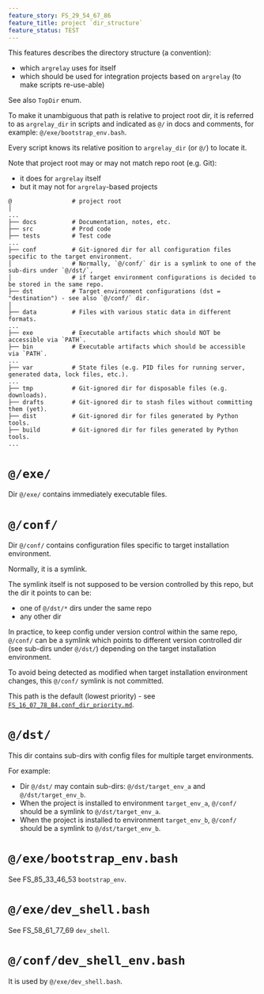 ```yaml
---
feature_story: FS_29_54_67_86
feature_title: project `dir_structure`
feature_status: TEST
---
```


This features describes the directory structure (a convention):
*   which `argrelay` uses for itself
*   which should be used for integration projects based on `argrelay` (to make scripts re-use-able)

See also `TopDir` enum.

To make it unambiguous that path is relative to project root dir,
it is referred to as `argrelay_dir` in scripts and indicated as `@/` in docs and comments,
for example: `@/exe/bootstrap_env.bash`.

Every script knows its relative position to `argrelay_dir` (or `@/`) to locate it.

Note that project root may or may not match repo root (e.g. Git):
*   it does for `argrelay` itself
*   but it may not for `argrelay`-based projects

```
@                 # project root
│
...
├── docs          # Documentation, notes, etc.
├── src           # Prod code
├── tests         # Test code
...
├── conf          # Git-ignored dir for all configuration files specific to the target environment.
│                 # Normally, `@/conf/` dir is a symlink to one of the sub-dirs under `@/dst/`,
│                 # if target environment configurations is decided to be stored in the same repo.
├── dst           # Target environment configurations (dst = "destination") - see also `@/conf/` dir.
│
├── data          # Files with various static data in different formats.
...
├── exe           # Executable artifacts which should NOT be accessible via `PATH`.
├── bin           # Executable artifacts which should be accessible via `PATH`.
...
├── var           # State files (e.g. PID files for running server, generated data, lock files, etc.).
...
├── tmp           # Git-ignored dir for disposable files (e.g. downloads).
├── drafts        # Git-ignored dir to stash files without committing them (yet).
├── dist          # Git-ignored dir for files generated by Python tools.
├── build         # Git-ignored dir for files generated by Python tools.
...
```

# `@/exe/`

Dir `@/exe/` contains immediately executable files.

# `@/conf/`

Dir `@/conf/` contains configuration files specific to target installation environment.

Normally, it is a symlink.

The symlink itself is not supposed to be version controlled by this repo, but the dir it points to can be:
*   one of `@/dst/*` dirs under the same repo
*   any other dir

In practice, to keep config under version control within the same repo, `@/conf/` can be a symlink which
points to different version controlled dir (see sub-dirs under `@/dst/`) depending on the target installation environment.

To avoid being detected as modified when target installation environment changes, this `@/conf/` symlink is not committed.

This path is the default (lowest priority) - see [`FS_16_07_78_84.conf_dir_priority.md`][FS_16_07_78_84.conf_dir_priority.md].

# `@/dst/`

This dir contains sub-dirs with config files for multiple target environments.

For example:
*   Dir `@/dst/` may contain sub-dirs: `@/dst/target_env_a` and `@/dst/target_env_b`.
*   When the project is installed to environment `target_env_a`, `@/conf/` should be a symlink to `@/dst/target_env_a`.
*   When the project is installed to environment `target_env_b`, `@/conf/` should be a symlink to `@/dst/target_env_b`.

# `@/exe/bootstrap_env.bash`

See FS_85_33_46_53 `bootstrap_env`.

# `@/exe/dev_shell.bash`

See FS_58_61_77_69 `dev_shell`.

# `@/conf/dev_shell_env.bash`

It is used by `@/exe/dev_shell.bash`.

[FS_16_07_78_84.conf_dir_priority.md]: FS_16_07_78_84.conf_dir_priority.md

